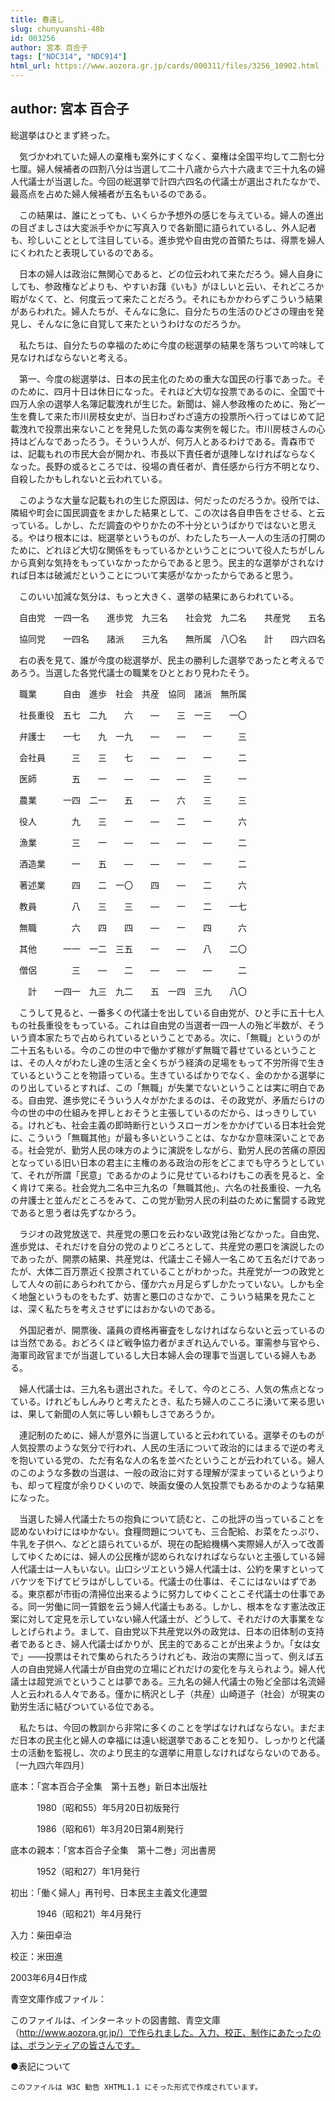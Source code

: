 ```yaml
---
title: 春遠し
slug: chunyuanshi-48b
id: 003256
author: 宮本 百合子
tags: ["NDC314", "NDC914"]
html_url: https://www.aozora.gr.jp/cards/000311/files/3256_10902.html
---
```


## author: 宮本 百合子

総選挙はひとまず終った。

　気づかわれていた婦人の棄権も案外にすくなく、棄権は全国平均して二割七分七厘。婦人候補者の四割八分は当選して二十八歳から六十六歳まで三十九名の婦人代議士が当選した。今回の総選挙で計四六四名の代議士が選出されたなかで、最高点を占めた婦人候補者が五名もいるのである。

　この結果は、誰にとっても、いくらか予想外の感じを与えている。婦人の進出の目ざましさは大変派手やかに写真入りで各新聞に語られているし、外人記者も、珍しいこととして注目している。進歩党や自由党の首領たちは、得票を婦人にくわれたと表現しているのである。

　日本の婦人は政治に無関心であると、どの位云われて来ただろう。婦人自身にしても、参政権などよりも、やすいお藷《いも》がほしいと云い、それどころか暇がなくて、と、何度云って来たことだろう。それにもかかわらずこういう結果があらわれた。婦人たちが、そんなに急に、自分たちの生活のひどさの理由を発見し、そんなに急に自覚して来たというわけなのだろうか。

　私たちは、自分たちの幸福のために今度の総選挙の結果を落ちついて吟味して見なければならないと考える。

　第一、今度の総選挙は、日本の民主化のための重大な国民の行事であった。そのために、四月十日は休日になった。それほど大切な投票であるのに、全国で十四万人余の選挙人名簿記載洩れが生じた。新聞は、婦人参政権のために、殆ど一生を費して来た市川房枝女史が、当日わざわざ遠方の投票所へ行ってはじめて記載洩れで投票出来ないことを発見した気の毒な実例を報じた。市川房枝さんの心持はどんなであったろう。そういう人が、何万人とあるわけである。青森市では、記載もれの市民大会が開かれ、市長以下責任者が退陣しなければならなくなった。長野の或るところでは、役場の責任者が、責任感から行方不明となり、自殺したかもしれないと云われている。

　このような大量な記載もれの生じた原因は、何だったのだろうか。役所では、隣組や町会に国民調査をまかした結果として、この次は各自申告をさせる、と云っている。しかし、ただ調査のやりかたの不十分というばかりではないと思える。やはり根本には、総選挙というものが、わたしたち一人一人の生活の打開のために、どれほど大切な関係をもっているかということについて役人たちがしんから真剣な気持をもっていなかったからであると思う。民主的な選挙がされなければ日本は破滅だということについて実感がなかったからであると思う。

　このいい加減な気分は、もっと大きく、選挙の結果にあらわれている。

　自由党　一四一名　　進歩党　九三名　　社会党　九二名　　共産党　　五名

　協同党　　一四名　　諸派　　三九名　　無所属　八〇名　　計　　四六四名

　右の表を見て、誰が今度の総選挙が、民主の勝利した選挙であったと考えるであろう。当選した各党代議士の職業をひととおり見わたそう。

　職業　　　自由　進歩　社会　共産　協同　諸派　無所属

　社長重役　五七　二九　　六　　―　　三　一三　　一〇

　弁護士　　一七　　九　一九　　―　　―　　一　　　三

　会社員　　　三　　三　　七　　―　　―　　一　　　二

　医師　　　　五　　一　　―　　―　　―　　三　　　一

　農業　　　一四　二一　　五　　―　　六　　三　　　三

　役人　　　　九　　三　　一　　―　　二　　一　　　六

　漁業　　　　三　　一　　―　　―　　―　　―　　　二

　酒造業　　　一　　五　　―　　―　　一　　一　　　二

　著述業　　　四　　二　一〇　　四　　―　　二　　　六

　教員　　　　八　　三　　三　　―　　一　　二　　一七

　無職　　　　六　　四　　四　　―　　一　　四　　　六

　其他　　　一一　一二　三五　　一　　―　　八　　二〇

　僧侶　　　　三　　―　　二　　―　　―　　―　　　二

　　計　　一四一　九三　九二　　五　一四　三九　　八〇

　こうして見ると、一番多くの代議士を出している自由党が、ひと手に五十七人もの社長重役をもっている。これは自由党の当選者一四一人の殆ど半数が、そういう資本家たちで占められているということである。次に、「無職」というのが二十五名もいる。今のこの世の中で働かず稼がず無職で暮せているということは、その人々がわたし達の生活と全くちがう経済の足場をもって不労所得で生きているということを物語っている。生きているばかりでなく、金のかかる選挙にのり出しているとすれば、この「無職」が失業でないということは実に明白である。自由党、進歩党にそういう人々がかたまるのは、その政党が、矛盾だらけの今の世の中の仕組みを押しとおそうと主張しているのだから、はっきりしている。けれども、社会主義の即時断行というスローガンをかかげている日本社会党に、こういう「無職其他」が最も多いということは、なかなか意味深いことである。社会党が、勤労人民の味方のように演説をしながら、勤労人民の苦痛の原因となっている旧い日本の君主に主権のある政治の形をどこまでも守ろうとしていて、それが所謂「民意」であるかのように見せているわけもこの表を見ると、全く肯けて来る。社会党九二名中三九名の「無職其他」、六名の社長重役、一九名の弁護士と並んだところをみて、この党が勤労人民の利益のために奮闘する政党であると思う者は先ずなかろう。

　ラジオの政党放送で、共産党の悪口を云わない政党は殆どなかった。自由党、進歩党は、それだけを自分の党のよりどころとして、共産党の悪口を演説したのであったが、開票の結果、共産党は、代議士こそ婦人一名こめて五名だけであったが、大体二百万票近く投票されていることがわかった。共産党が一つの政党として人々の前にあらわれてから、僅か六ヵ月足らずしかたっていない。しかも全く地盤というものをもたず、妨害と悪口のさなかで、こういう結果を見たことは、深く私たちを考えさせずにはおかないのである。

　外国記者が、開票後、議員の資格再審査をしなければならないと云っているのは当然である。おどろくほど戦争協力者がまぎれ込んでいる。軍需参与官やら、海軍司政官までが当選しているし大日本婦人会の理事で当選している婦人もある。

　婦人代議士は、三九名も選出された。そして、今のところ、人気の焦点となっている。けれどもしんみりと考えたとき、私たち婦人のこころに湧いて来る思いは、果して新聞の人気に等しい頼もしさであろうか。

　連記制のために、婦人が意外に当選していると云われている。選挙そのものが人気投票のような気分で行われ、人民の生活について政治的にはまるで逆の考えを抱いている党の、ただ有名な人の名を並べたということが云われている。婦人のこのような多数の当選は、一般の政治に対する理解が深まっているというよりも、却って程度が余りひくいので、映画女優の人気投票でもあるかのような結果になった。

　当選した婦人代議士たちの抱負について読むと、この批評の当っていることを認めないわけにはゆかない。食糧問題についても、三合配給、お菜をたっぷり、牛乳を子供へ、などと語られているが、現在の配給機構へ実際婦人が入って改善してゆくためには、婦人の公民権が認められなければならないと主張している婦人代議士は一人もいない。山口シヅエという婦人代議士は、公約を果すといってバケツを下げてビラはがししている。代議士の仕事は、そこにはないはずである。東京都が市街の清掃位出来るように努力してゆくことこそ代議士の仕事である。同一労働に同一賃銀を云う婦人代議士もある。しかし、根本をなす憲法改正案に対して定見を示していない婦人代議士が、どうして、それだけの大事業をなしとげられよう。まして、自由党以下共産党以外の政党は、日本の旧体制の支持者であるとき、婦人代議士ばかりが、民主的であることが出来ようか。「女は女で」――投票はそれで集められたろうけれども、政治の実際に当って、例えば五人の自由党婦人代議士が自由党の立場にどれだけの変化を与えられよう。婦人代議士は超党派でということは夢である。三九名の婦人代議士の殆ど全部は名流婦人と云われる人々である。僅かに柄沢とし子（共産）山崎道子（社会）が現実の勤労生活に結びついている位である。

　私たちは、今回の教訓から非常に多くのことを学ばなければならない。まだまだ日本の民主化と婦人の幸福には遠い総選挙であることを知り、しっかりと代議士の活動を監視し、次のより民主的な選挙に用意しなければならないのである。〔一九四六年四月〕













底本：「宮本百合子全集　第十五巻」新日本出版社


　　　1980（昭和55）年5月20日初版発行

　　　1986（昭和61）年3月20日第4刷発行

底本の親本：「宮本百合子全集　第十二巻」河出書房

　　　1952（昭和27）年1月発行

初出：「働く婦人」再刊号、日本民主主義文化連盟

　　　1946（昭和21）年4月発行

入力：柴田卓治

校正：米田進

2003年6月4日作成

青空文庫作成ファイル：

このファイルは、インターネットの図書館、青空文庫（http://www.aozora.gr.jp/）で作られました。入力、校正、制作にあたったのは、ボランティアの皆さんです。











●表記について


	このファイルは W3C 勧告 XHTML1.1 にそった形式で作成されています。